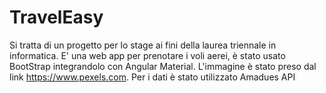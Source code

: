 # TravelEasy
Si tratta di un progetto per lo stage ai fini della laurea triennale in informatica.
E' una web app per prenotare i voli aerei, è stato usato BootStrap integrandolo con Angular Material.
L'immagine è stato preso dal link https://www.pexels.com.
Per i dati è stato utilizzato Amadues API
